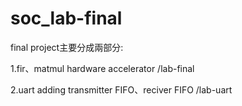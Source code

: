 # soc_lab-final
final project主要分成兩部分:

1.fir、matmul hardware accelerator
/lab-final

2.uart adding transmitter FIFO、reciver FIFO
/lab-uart

